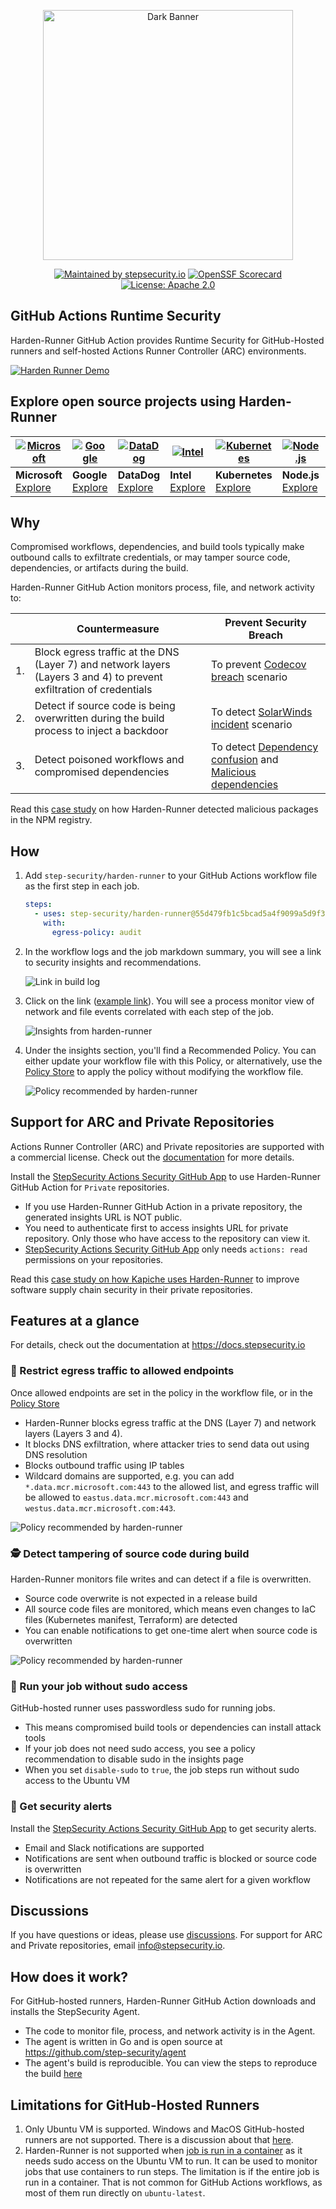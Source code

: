 <p align="center">
<picture>
  <source media="(prefers-color-scheme: light)" srcset="images/banner.png" width="400">
  <img alt="Dark Banner" src="images/banner-dark.png" width="400">
</picture>
</p>

<div align="center">

[![Maintained by stepsecurity.io](https://img.shields.io/badge/maintained%20by-stepsecurity.io-blueviolet)](https://stepsecurity.io/?utm_source=github&utm_medium=organic_oss&utm_campaign=harden-runner)
[![OpenSSF Scorecard](https://api.securityscorecards.dev/projects/github.com/step-security/harden-runner/badge)](https://api.securityscorecards.dev/projects/github.com/step-security/harden-runner)
[![License: Apache 2.0](https://img.shields.io/badge/License-Apache%202.0-blue.svg)](https://raw.githubusercontent.com/step-security/harden-runner/main/LICENSE)

</div>

## GitHub Actions Runtime Security

Harden-Runner GitHub Action provides Runtime Security for GitHub-Hosted runners and self-hosted Actions Runner Controller (ARC) environments.

[![Harden Runner Demo](images/RuntimeSecurityDemo.gif)](https://youtu.be/fpdwX5hYACo)

## Explore open source projects using Harden-Runner

| [![Microsoft](https://avatars.githubusercontent.com/u/6154722?s=60&v=4)](https://app.stepsecurity.io/github/microsoft/ebpf-for-windows/actions/runs/5559160177) | [![Google](https://avatars.githubusercontent.com/u/2810941?s=60&v=4)](https://app.stepsecurity.io/github/GoogleCloudPlatform/functions-framework-ruby/actions/runs/5546354505) | [![DataDog](https://avatars.githubusercontent.com/u/365230?s=60&v=4)](https://app.stepsecurity.io/github/DataDog/stratus-red-team/actions/runs/5387101451) | [![Intel](https://avatars.githubusercontent.com/u/17888862?s=60&v=4)](https://app.stepsecurity.io/github/intel/cve-bin-tool/actions/runs/5579910614) | [![Kubernetes](https://avatars.githubusercontent.com/u/36015203?s=60&v=4)](https://app.stepsecurity.io/github/kubernetes-sigs/cluster-api-provider-azure/actions/runs/5581511101) | [![Node.js](https://avatars.githubusercontent.com/u/9950313?s=60&v=4)](https://app.stepsecurity.io/github/nodejs/node/actions/runs/5563468674) | [![OPA](https://avatars.githubusercontent.com/u/16468693?s=60&v=4)](https://app.stepsecurity.io/github/open-policy-agent/gatekeeper/actions/runs/5578825701) | [![Mastercard](https://avatars.githubusercontent.com/u/1653148?s=60&v=4)](https://app.stepsecurity.io/github/Mastercard/flow/actions/runs/5542112873) |
| --- | --- | --- | --- | --- | -- | -- | -- |
| **Microsoft**<br>[Explore](https://app.stepsecurity.io/github/microsoft/ebpf-for-windows/actions/runs/5559160177) | **Google**<br>[Explore](https://app.stepsecurity.io/github/GoogleCloudPlatform/functions-framework-ruby/actions/runs/5546354505) | **DataDog**<br>[Explore](https://app.stepsecurity.io/github/DataDog/stratus-red-team/actions/runs/5387101451) | **Intel**<br>[Explore](https://app.stepsecurity.io/github/intel/cve-bin-tool/actions/runs/5579910614) | **Kubernetes**<br>[Explore](https://app.stepsecurity.io/github/kubernetes-sigs/cluster-api-provider-azure/actions/runs/5581511101) | **Node.js**<br>[Explore](https://app.stepsecurity.io/github/nodejs/node/actions/runs/5563468674) | **OpenPolicyAgent**<br>[Explore](https://app.stepsecurity.io/github/open-policy-agent/gatekeeper/actions/runs/5578825701) | **Mastercard**<br>[Explore](https://app.stepsecurity.io/github/Mastercard/flow/actions/runs/5542112873) |

## Why

Compromised workflows, dependencies, and build tools typically make outbound calls to exfiltrate credentials, or may tamper source code, dependencies, or artifacts during the build.

Harden-Runner GitHub Action monitors process, file, and network activity to:

|     | Countermeasure                                                                               | Prevent Security Breach                                                                                                                                                                                                                                |
| --- | -------------------------------------------------------------------------------------------- | ------------------------------------------------------------------------------------------------------------------------------------------------------------------------------------------------------------------------------------- |
| 1.  | Block egress traffic at the DNS (Layer 7) and network layers (Layers 3 and 4) to prevent exfiltration of credentials | To prevent [Codecov breach](https://github.com/step-security/github-actions-goat/blob/main/docs/Vulnerabilities/ExfiltratingCICDSecrets.md) scenario                                                                                                         |
| 2.  | Detect if source code is being overwritten during the build process to inject a backdoor     | To detect [SolarWinds incident](https://github.com/step-security/github-actions-goat/blob/main/docs/Vulnerabilities/TamperingDuringBuild.md) scenario                                                                                                           |
| 3.  | Detect poisoned workflows and compromised dependencies              | To detect [Dependency confusion](https://github.com/step-security/github-actions-goat/blob/main/docs/Vulnerabilities/ExfiltratingCICDSecrets.md#dependency-confusion-attacks) and [Malicious dependencies](https://github.com/step-security/github-actions-goat/blob/main/docs/Vulnerabilities/ExfiltratingCICDSecrets.md#compromised-dependencies) |

Read this [case study](https://infosecwriteups.com/detecting-malware-packages-in-github-actions-7b93a9985635) on how Harden-Runner detected malicious packages in the NPM registry.

## How

1. Add `step-security/harden-runner` to your GitHub Actions workflow file as the first step in each job.

   ```yaml
   steps:
     - uses: step-security/harden-runner@55d479fb1c5bcad5a4f9099a5d9f37c8857b2845 # v2.4.1
       with:
         egress-policy: audit
   ```

2. In the workflow logs and the job markdown summary, you will see a link to security insights and recommendations.

    <p align="left">
      <img src="images/buildlog1.png" alt="Link in build log" >
    </p>

3. Click on the link ([example link](https://app.stepsecurity.io/github/microsoft/msquic/actions/runs/5577342236)). You will see a process monitor view of network and file events correlated with each step of the job.

    <p align="left">
      <img src="images/Insights4.png" alt="Insights from harden-runner" >
    </p>

4. Under the insights section, you'll find a Recommended Policy. You can either update your workflow file with this Policy, or alternatively, use the [Policy Store](https://docs.stepsecurity.io/harden-runner/how-tos/block-egress-traffic#2-add-the-policy-using-the-policy-store) to apply the policy without modifying the workflow file.

    <p align="left">
      <img src="images/rec-policy1.png" alt="Policy recommended by harden-runner" >
    </p>

## Support for ARC and Private Repositories

Actions Runner Controller (ARC) and Private repositories are supported with a commercial license. Check out the [documentation](https://docs.stepsecurity.io/stepsecurity-platform/billing) for more details.

Install the [StepSecurity Actions Security GitHub App](https://github.com/apps/stepsecurity-actions-security) to use Harden-Runner GitHub Action for `Private` repositories.

- If you use Harden-Runner GitHub Action in a private repository, the generated insights URL is NOT public.
- You need to authenticate first to access insights URL for private repository. Only those who have access to the repository can view it.
- [StepSecurity Actions Security GitHub App](https://github.com/apps/stepsecurity-actions-security) only needs `actions: read` permissions on your repositories.

Read this [case study on how Kapiche uses Harden-Runner](https://www.stepsecurity.io/case-studies/kapiche/) to improve software supply chain security in their private repositories.

## Features at a glance

For details, check out the documentation at https://docs.stepsecurity.io

### 🚦 Restrict egress traffic to allowed endpoints

Once allowed endpoints are set in the policy in the workflow file, or in the [Policy Store](https://docs.stepsecurity.io/harden-runner/how-tos/block-egress-traffic#2-add-the-policy-using-the-policy-store)

- Harden-Runner blocks egress traffic at the DNS (Layer 7) and network layers (Layers 3 and 4).
- It blocks DNS exfiltration, where attacker tries to send data out using DNS resolution
- Blocks outbound traffic using IP tables
- Wildcard domains are supported, e.g. you can add `*.data.mcr.microsoft.com:443` to the allowed list, and egress traffic will be allowed to `eastus.data.mcr.microsoft.com:443` and `westus.data.mcr.microsoft.com:443`.

<p align="left">
  <img src="images/block-outbound-call.png" alt="Policy recommended by harden-runner" >
</p>

### 🕵️ Detect tampering of source code during build

Harden-Runner monitors file writes and can detect if a file is overwritten.

- Source code overwrite is not expected in a release build
- All source code files are monitored, which means even changes to IaC files (Kubernetes manifest, Terraform) are detected
- You can enable notifications to get one-time alert when source code is overwritten

<p align="left">
  <img src="images/fileoverwrite.png" alt="Policy recommended by harden-runner" >
</p>

### 🚫 Run your job without sudo access

GitHub-hosted runner uses passwordless sudo for running jobs.

- This means compromised build tools or dependencies can install attack tools
- If your job does not need sudo access, you see a policy
  recommendation to disable sudo in the insights page
- When you set `disable-sudo` to `true`, the job steps run without sudo access to the Ubuntu VM

### 🔔 Get security alerts

Install the [StepSecurity Actions Security GitHub App](https://github.com/apps/stepsecurity-actions-security) to get security alerts.

- Email and Slack notifications are supported
- Notifications are sent when outbound traffic is blocked or source code is overwritten
- Notifications are not repeated for the same alert for a given workflow

## Discussions

If you have questions or ideas, please use [discussions](https://github.com/step-security/harden-runner/discussions). For support for ARC and Private repositories, email info@stepsecurity.io.

## How does it work?

For GitHub-hosted runners, Harden-Runner GitHub Action downloads and installs the StepSecurity Agent.

- The code to monitor file, process, and network activity is in the Agent.
- The agent is written in Go and is open source at https://github.com/step-security/agent
- The agent's build is reproducible. You can view the steps to reproduce the build [here](http://app.stepsecurity.io/github/step-security/agent/releases/latest)

## Limitations for GitHub-Hosted Runners

1. Only Ubuntu VM is supported. Windows and MacOS GitHub-hosted runners are not supported. There is a discussion about that [here](https://github.com/step-security/harden-runner/discussions/121).
2. Harden-Runner is not supported when [job is run in a container](https://docs.github.com/en/actions/using-jobs/running-jobs-in-a-container) as it needs sudo access on the Ubuntu VM to run. It can be used to monitor jobs that use containers to run steps. The limitation is if the entire job is run in a container. That is not common for GitHub Actions workflows, as most of them run directly on `ubuntu-latest`.
